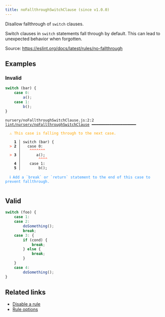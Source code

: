 ```yaml
---
title: noFallthroughSwitchClause (since v1.0.0)
---
```



Disallow fallthrough of `switch` clauses.

Switch clauses in `switch` statements fall through by default.
This can lead to unexpected behavior when forgotten.

Source: https://eslint.org/docs/latest/rules/no-fallthrough

## Examples

### Invalid

```jsx
switch (bar) {
	case 0:
		a();
	case 1:
		b();
}
```

<pre class="language-text"><code class="language-text">nursery/noFallthroughSwitchClause.js:2:2 <a href="https://biomejs.dev/linter/rules/no-fallthrough-switch-clause">lint/nursery/noFallthroughSwitchClause</a> ━━━━━━━━━━━━━━━━━━━━

<strong><span style="color: Orange;">  </span></strong><strong><span style="color: Orange;">⚠</span></strong> <span style="color: Orange;">This case is falling through to the next case.</span>
  
    <strong>1 │ </strong>switch (bar) {
<strong><span style="color: Tomato;">  </span></strong><strong><span style="color: Tomato;">&gt;</span></strong> <strong>2 │ </strong>	case 0:
   <strong>   │ </strong>	<strong><span style="color: Tomato;">^</span></strong><strong><span style="color: Tomato;">^</span></strong><strong><span style="color: Tomato;">^</span></strong><strong><span style="color: Tomato;">^</span></strong><strong><span style="color: Tomato;">^</span></strong><strong><span style="color: Tomato;">^</span></strong><strong><span style="color: Tomato;">^</span></strong>
<strong><span style="color: Tomato;">  </span></strong><strong><span style="color: Tomato;">&gt;</span></strong> <strong>3 │ </strong>		a();
   <strong>   │ </strong>		<strong><span style="color: Tomato;">^</span></strong><strong><span style="color: Tomato;">^</span></strong><strong><span style="color: Tomato;">^</span></strong><strong><span style="color: Tomato;">^</span></strong>
    <strong>4 │ </strong>	case 1:
    <strong>5 │ </strong>		b();
  
<strong><span style="color: rgb(38, 148, 255);">  </span></strong><strong><span style="color: rgb(38, 148, 255);">ℹ</span></strong> <span style="color: rgb(38, 148, 255);">Add a `break` or `return` statement to the end of this case to prevent fallthrough.</span>
  
</code></pre>

## Valid

```jsx
switch (foo) {
	case 1:
    case 2:
		doSomething();
		break;
    case 3: {
        if (cond) {
            break;
        } else {
            break;
        }
    }
	case 4:
		doSomething();
}
```

## Related links

- [Disable a rule](/linter/#disable-a-lint-rule)
- [Rule options](/linter/#rule-options)
